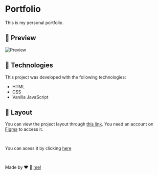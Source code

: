 # Portfolio

This is my personal portfolio.

## 👀 Preview
<img src="./.github/preview.gif" alt="Preview">

## 🚀 Technologies

This project was developed with the following technologies:
- HTML
- CSS
- Vanilla JavaScript


## 🔖 Layout

You can view the project layout through [this link](https://www.figma.com/file/TyklMgvUUWh7mFDozk8zsm/Desafios---Codel%C3%A2ndia-(Copy)?node-id=13190%3A2). You need an account on [Figma](https://figma.com) to access it.

<br>

You can acess it by clicking [here](https://jeffermarcelino.github.io/portifolio/)

<br>

Made by ♥ :wave: [me!](https://github.com/JefferMarcelino/)
